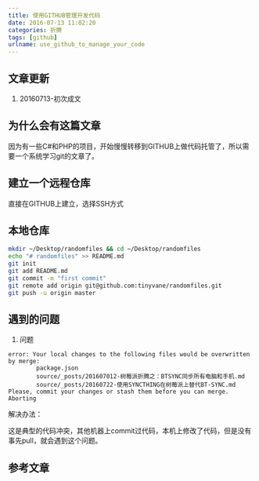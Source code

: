 ```yaml
---
title: 使用GITHUB管理开发代码
date: 2016-07-13 11:02:20
categories: 折腾
tags: [github]
urlname: use_github_to_manage_your_code
---
```


## 文章更新

1. 20160713-初次成文

## 为什么会有这篇文章

因为有一些C#和PHP的项目，开始慢慢转移到GITHUB上做代码托管了，所以需要一个系统学习git的文章了。<!-- more -->

## 建立一个远程仓库

直接在GITHUB上建立，选择SSH方式

## 本地仓库

``` bash
mkdir ~/Desktop/randomfiles && cd ~/Desktop/randomfiles 
echo "# randomfiles" >> README.md
git init
git add README.md
git commit -m "first commit"
git remote add origin git@github.com:tinyvane/randomfiles.git
git push -u origin master
```

## 遇到的问题

1. 问题

``` accesslog
error: Your local changes to the following files would be overwritten by merge:
        package.json
        source/_posts/201607012-树莓派折腾之：BTSYNC同步所有电脑和手机.md
        source/_posts/20160722-使用SYNCTHING在树莓派上替代BT-SYNC.md
Please, commit your changes or stash them before you can merge.
Aborting
```

解决办法：

这是典型的代码冲突，其他机器上commit过代码，本机上修改了代码，但是没有事先pull，就会遇到这个问题。

## 参考文章


